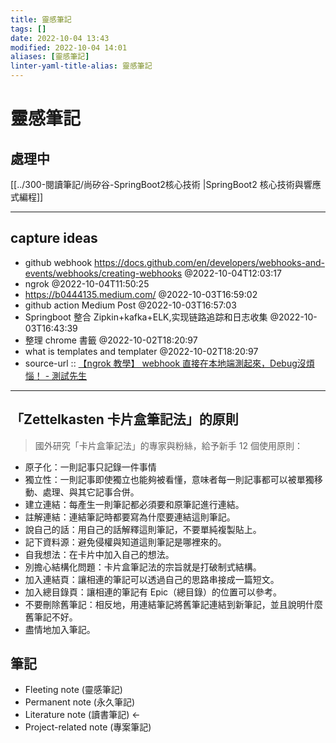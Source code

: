 ```yaml
---
title: 靈感筆記
tags: []
date: 2022-10-04 13:43
modified: 2022-10-04 14:01
aliases: [靈感筆記]
linter-yaml-title-alias: 靈感筆記
---
```


# 靈感筆記

## 處理中

[[../300-閱讀筆記/尚矽谷-SpringBoot2核心技術 |SpringBoot2 核心技術與響應式編程]]

---

## capture ideas

- github webhook https://docs.github.com/en/developers/webhooks-and-events/webhooks/creating-webhooks @2022-10-04T12:03:17
- ngrok @2022-10-04T11:50:25
- https://b0444135.medium.com/ @2022-10-03T16:59:02
- github action Medium Post @2022-10-03T16:57:03
- Springboot 整合 Zipkin+kafka+ELK,实现链路追踪和日志收集 @2022-10-03T16:43:39
- 整理 chrome 書籤 @2022-10-02T18:20:97
- what is templates and templater @2022-10-02T18:20:97
- source-url :: [【ngrok 教學】 webhook 直接在本地端測起來，Debug沒煩惱！ - 測試先生](https://learn.markteaching.com/ngrok-webhook/#ngrok%E6%98%AF%E4%BB%80%E9%BA%BC%EF%BC%9F)


---

## 「Zettelkasten 卡片盒筆記法」的原則

> 國外研究「卡片盒筆記法」的專家與粉絲，給予新手 12 個使用原則：

* 原子化：一則記事只記錄一件事情
* 獨立性：一則記事即使獨立也能夠被看懂，意味者每一則記事都可以被單獨移動、處理、與其它記事合併。
* 建立連結：每產生一則筆記都必須要和原筆記進行連結。
* 註解連結：連結筆記時都要寫為什麼要連結這則筆記。
* 說自己的話：用自己的話解釋這則筆記，不要單純複製貼上。
* 記下資料源：避免侵權與知道這則筆記是哪裡來的。
* 自我想法：在卡片中加入自己的想法。
* 別擔心結構化問題：卡片盒筆記法的宗旨就是打破制式結構。
* 加入連結頁：讓相連的筆記可以透過自己的思路串接成一篇短文。
* 加入總目錄頁：讓相連的筆記有 Epic（總目錄）的位置可以參考。
* 不要刪除舊筆記：相反地，用連結筆記將舊筆記連結到新筆記，並且說明什麼舊筆記不好。
* 盡情地加入筆記。  

## 筆記

* Fleeting note (靈感筆記)
* Permanent note (永久筆記)
* Literature note (讀書筆記) <-
* Project-related note (專案筆記)
